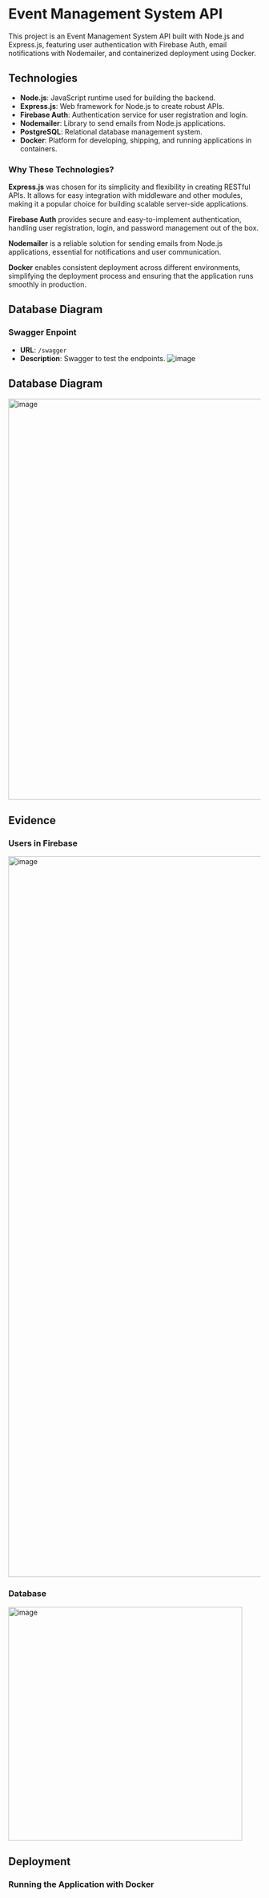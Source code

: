 # Event Management System API

This project is an Event Management System API built with Node.js and Express.js, featuring user authentication with Firebase Auth, email notifications with Nodemailer, and containerized deployment using Docker.

## Technologies

- **Node.js**: JavaScript runtime used for building the backend.
- **Express.js**: Web framework for Node.js to create robust APIs.
- **Firebase Auth**: Authentication service for user registration and login.
- **Nodemailer**: Library to send emails from Node.js applications.
- **PostgreSQL**: Relational database management system.
- **Docker**: Platform for developing, shipping, and running applications in containers.

### Why These Technologies?

**Express.js** was chosen for its simplicity and flexibility in creating RESTful APIs. It allows for easy integration with middleware and other modules, making it a popular choice for building scalable server-side applications.

**Firebase Auth** provides secure and easy-to-implement authentication, handling user registration, login, and password management out of the box.

**Nodemailer** is a reliable solution for sending emails from Node.js applications, essential for notifications and user communication.

**Docker** enables consistent deployment across different environments, simplifying the deployment process and ensuring that the application runs smoothly in production.

## Database Diagram

### Swagger Enpoint
   - **URL**: `/swagger`
   - **Description**: Swagger to test the endpoints.
![image](https://github.com/DaniBonica001/BackendAPI/assets/72984897/03e7680e-6f12-4025-804e-6add30ae6b7d)



## Database Diagram

<img width="801" alt="image" src="https://github.com/DaniBonica001/BackendAPI/assets/72984897/3f7bf686-836f-469f-869e-034572b24ce5">


## Evidence

### Users in Firebase

<img width="1440" alt="image" src="https://github.com/DaniBonica001/BackendAPI/assets/72984897/67dc0971-fb45-4003-bfee-d8f0e1bdc6f5">


### Database

<img width="467" alt="image" src="https://github.com/DaniBonica001/BackendAPI/assets/72984897/a1b41796-ddd5-430f-a183-b833d3a11f23">

## Deployment

### Running the Application with Docker


